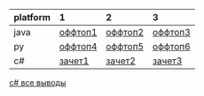 |platform|1|2|3|
|:-|:-|:-|:-|
java|[оффтоп1]()|[оффтоп2]()|[оффтоп3]()|
py|[оффтоп4]()|[оффтоп5]()|[оффтоп6]()|
c#|[зачет1](https://github.com/am1bestofluck/07-10-22_hw/blob/a58fe918d40b09aa71d76b8b41149709adef2ffc/task/task1.cs)|[зачет2](https://github.com/am1bestofluck/07-10-22_hw/blob/a58fe918d40b09aa71d76b8b41149709adef2ffc/task/task2.cs)|[зачет3](https://github.com/am1bestofluck/07-10-22_hw/blob/a58fe918d40b09aa71d76b8b41149709adef2ffc/task/task3.cs)|  

[c# все выводы](https://github.com/am1bestofluck/07-10-22_hw/blob/a58fe918d40b09aa71d76b8b41149709adef2ffc/task/Program.cs)